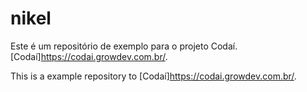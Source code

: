 # nikel

Este é um repositório de exemplo para o projeto Codaí. [Codaí]https://codai.growdev.com.br/.

This is a example repository to [Codaí]https://codai.growdev.com.br/.
